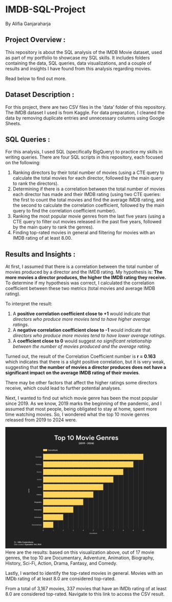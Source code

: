 # IMDB-SQL-Project
By Alifia Ganjaraharja

## Project Overview :
This repository is about the SQL analysis of the IMDB Movie dataset, used as part of my portfolio to showcase my SQL skills. It includes folders containing the data, SQL queries, data visualizations, and a couple of results and insights I have found from this analysis regarding movies.

Read below to find out more.

## Dataset Description :
For this project, there are two CSV files in the 'data' folder of this repository. The IMDB dataset I used is from Kaggle. For data preparation, I cleaned the data by removing duplicate entries and unnecessary columns using Google Sheets.

## SQL Queries :
For this analysis, I used SQL (specifically BigQuery) to practice my skills in writing queries. There are four SQL scripts in this repository, each focused on the following:

1. Ranking directors by their total number of movies (using a CTE query to calculate the total movies for each director, followed by the main query to rank the directors).
2. Determining if there is a correlation between the total number of movies each director has made and their IMDB rating (using two CTE queries: the first to count the total movies and find the average IMDB rating, and the second to calculate the correlation coefficient, followed by the main query to find the correlation coefficient number).
3. Ranking the most popular movie genres from the last five years (using a CTE query to filter out movies released in the past five years, followed by the main query to rank the genres).
4. Finding top-rated movies in general and filtering for movies with an IMDB rating of at least 8.00.


## Results and Insights :
At first, I assumed that there is a correlation between the total number of movies produced by a director and the IMDB rating. My hypothesis is: **The more movies a director produces, the higher the IMDB rating they receive.** To determine if my hypothesis was correct, I calculated the correlation coefficient between these two metrics (total movies and average IMDB rating).

To interpret the result:
1. A **positive correlation coefficient close to +1** would indicate that *directors who produce more movies tend to have higher average ratings*.
2. A **negative correlation coefficient close to -1** would indicate that *directors who produce more movies tend to have lower average ratings*.
3. A **coefficient close to 0** would suggest *no significant relationship between the number of movies produced and the average rating*.

Turned out, the result of the Correlation Coefficient number is **r = 0.163** which indicates that there is a slight positive correlation, but it is very weak, suggesting that **the number of movies a director produces does not have a significant impact on the average IMDB rating of their movies**.

There may be other factors that affect the higher ratings some directors receive, which could lead to further potential analyses.

Next, I wanted to find out which movie genre has been the most popular since 2019. As we know, 2019 marks the beginning of the pandemic, and I assumed that most people, being obligated to stay at home, spent more time watching movies. So, I wondered what the top 10 movie genres released from 2019 to 2024 were.

![IMDb Top 10 Movie Genre Data Visualization](https://github.com/alifiaganjaraharja/IMDB-SQL-Project/blob/main/MostFavoriteGenre.png?raw=true)
Here are the results: based on this visualization above, out of 17 movie genres, the top 10 are Documentary, Adventure, Animation, Biography, History, Sci-Fi, Action, Drama, Fantasy, and Comedy.

Lastly, I wanted to identify the top-rated movies in general. Movies with an IMDb rating of at least 8.0 are considered top-rated.

From a total of 3,167 movies, 337 movies that have an IMDb rating of at least 8.0 are considered top-rated. Navigate to this link to access the CSV result.

